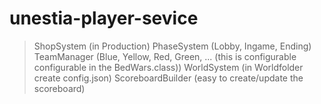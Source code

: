 # unestia-player-sevice


> ShopSystem (in Production)
> PhaseSystem (Lobby, Ingame, Ending)
> TeamManager (Blue, Yellow, Red, Green, ... (this is configurable configurable in the BedWars.class))
> WorldSystem (in Worldfolder create config.json)
> ScoreboardBuilder (easy to create/update the scoreboard)
